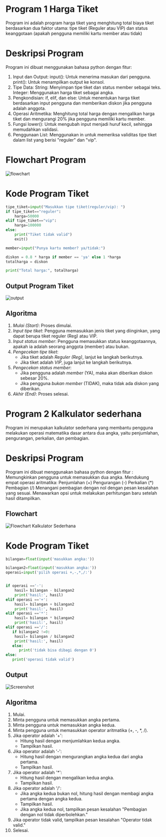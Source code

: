 # Program 1 Harga Tiket
Program ini adalah program harga tiket yang menghitung total biaya tiket
berdasarkan dua faktor utama: tipe tiket (Reguler atau VIP) dan status keanggotaan (apakah pengguna memiliki kartu member atau tidak)

# Deskripsi Program
Program ini dibuat menggunakan bahasa python dengan fitur:
1. Input dan Output: input(): Untuk menerima masukan dari pengguna. print(): Untuk menampilkan output ke konsol.
2. Tipe Data: String: Menyimpan tipe tiket dan status member sebagai teks. Integer: Menggunakan harga tiket sebagai angka.
3. Pengkondisian: if, elif, dan else: Untuk menentukan harga tiket berdasarkan input pengguna dan memberikan diskon jika pengguna adalah anggota.
4. Operasi Aritmetika: Menghitung total harga dengan mengalikan harga tiket dan mengurangi 20% jika pengguna memiliki kartu member.
5. Fungsi lower(): Untuk mengubah input menjadi huruf kecil, sehingga memudahkan validasi.
6. Penggunaan List: Menggunakan in untuk memeriksa validitas tipe tiket dalam list yang berisi "reguler" dan "vip".

# Flowchart Program
![flowchart](Gambar/Flowchart1.png)

# Kode Program Tiket
``` python
tipe_tiket=input("Masukkan tipe tiket(reguler/vip): ")
if tipe_tiket=="reguler":
    harga=50000
elif tipe_tiket=="vip":
    harga=100000
else:
    print("Tiket tidak valid")
    exit()

member=input("Punya kartu member? ya/tidak:")

diskon = 0.8 * harga if member == 'ya' else 1 *harga
totalharga = diskon

print("Total harga:", totalharga)

```
## Output Program Tiket
![output](Gambar/Output1.png)

## Algoritma
1. *Mulai (Start)*: Proses dimulai.
2. *Input tipe tiket*: Pengguna memasukkan jenis tiket yang diinginkan, yang dapat berupa tiket reguler (Reg) atau VIP.
3. *Input status member*: Pengguna memasukkan status keanggotaannya, apakah ia adalah seorang anggota (member) atau bukan.
4. *Pengecekan tipe tiket*:
   - Jika tiket adalah *Reguler (Reg)*, lanjut ke langkah berikutnya.
   - Jika tiket adalah *VIP*, juga lanjut ke langkah berikutnya.
5. *Pengecekan status member*:
   - Jika pengguna adalah *member* (YA), maka akan diberikan diskon sebesar 20%.
   - Jika pengguna *bukan member* (TIDAK), maka tidak ada diskon yang diberikan.
6. *Akhir (End)*: Proses selesai.


# Program 2 Kalkulator sederhana
Program ini merupakan kalkulator sederhana yang membantu pengguna melakukan operasi matematika dasar antara dua angka, yaitu penjumlahan, pengurangan, perkalian, dan pembagian. 

# Deskripsi Program
Program ini dibuat menggunakan bahasa python dengan fitur :
Memungkinkan pengguna untuk memasukkan dua angka.
Mendukung empat operasi aritmatika:
Penjumlahan (+)
Pengurangan (-)
Perkalian (*)
Pembagian (/)
Menangani pembagian dengan nol dengan pesan kesalahan yang sesuai.
Menawarkan opsi untuk melakukan perhitungan baru setelah hasil ditampilkan.



## Flowchart
![Flowchart Kalkulator Sederhana](Gambar/FlowChart2.png)
# Kode Program Tiket
``` python
bilangan=float(input('masukkan angka:'))

bilangan2=float(input('masukkan angka:'))
operasi=input('pilih operasi +,-,*,/:')


if operasi =='-':
    hasil= bilangan - bilangan2
    print('hasil:', hasil)
elif operasi =='+':
    hasil= bilangan + bilangan2
    print('hasil:', hasil)
elif operasi =='*':
    hasil= bilangan * bilangan2
    print('hasil:', hasil)
elif operasi =='/':
   if bilangan2 !=0:
    hasil= bilangan / bilangan2
    print('hasil:', hasil)
   else:
      print('tidak bisa dibagi dengan 0')
else:
   print('operasi tidak valid')


```
## Output 
![Screenshot](Gambar/Output2.png)


## Algoritma
1. Mulai.
2. Minta pengguna untuk memasukkan angka pertama.
3. Minta pengguna untuk memasukkan angka kedua.
4. Minta pengguna untuk memasukkan operator aritmatika (+, -, *, /).
5. Jika operator adalah '+':
   - Hitung hasil dengan menjumlahkan kedua angka.
   - Tampilkan hasil.
6. Jika operator adalah '-':
   - Hitung hasil dengan mengurangkan angka kedua dari angka pertama.
   - Tampilkan hasil.
7. Jika operator adalah '*':
   - Hitung hasil dengan mengalikan kedua angka.
   - Tampilkan hasil.
8. Jika operator adalah '/':
   - Jika angka kedua bukan nol, hitung hasil dengan membagi angka pertama dengan angka kedua.
   - Tampilkan hasil.
   - Jika angka kedua nol, tampilkan pesan kesalahan "Pembagian dengan nol tidak diperbolehkan."
9. Jika operator tidak valid, tampilkan pesan kesalahan "Operator tidak valid."
10. Selesai.